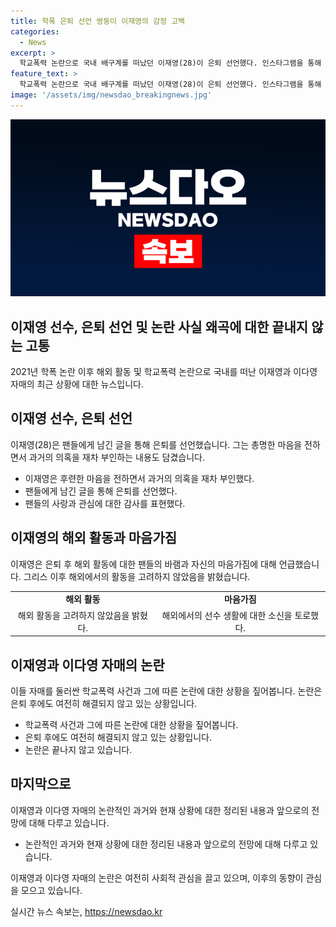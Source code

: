 ```yaml
---
title: 학폭 은퇴 선언 쌍둥이 이재영의 감정 고백
categories:
  - News
excerpt: >
  학교폭력 논란으로 국내 배구계를 떠났던 이재영(28)이 은퇴 선언했다. 인스타그램을 통해 팬들에게 은퇴를 밝혔는데, 전향적인 마음을 전하며 동시에 과거 의혹을 부인하기도 했다. 배구는 제 인생의 전부라며, 해외에서의 활동을 바라는 팬들의 소망을 언급하며 은퇴를 선언했고, 힘든 과정을 통해 마음이 후련해졌다고 전했다. 이에 자매 이다영은 응원의 인스타그램 스토리를 공유했다. 학폭 논란과 학교폭력 논란 등이 이들을 둘러싸고 있으며, 이에 대한 입장이 여전히 분분한 상황이다.
feature_text: >
  학교폭력 논란으로 국내 배구계를 떠났던 이재영(28)이 은퇴 선언했다. 인스타그램을 통해 팬들에게 은퇴를 밝혔는데, 전향적인 마음을 전하며 동시에 과거 의혹을 부인하기도 했다. 배구는 제 인생의 전부라며, 해외에서의 활동을 바라는 팬들의 소망을 언급하며 은퇴를 선언했고, 힘든 과정을 통해 마음이 후련해졌다고 전했다. 이에 자매 이다영은 응원의 인스타그램 스토리를 공유했다. 학폭 논란과 학교폭력 논란 등이 이들을 둘러싸고 있으며, 이에 대한 입장이 여전히 분분한 상황이다.
image: '/assets/img/newsdao_breakingnews.jpg'
---
```


<p><img src="/assets/img/newsdao_breakingnews.jpg" alt="ontimetimes 속보" /></p>

<h2>이재영 선수, 은퇴 선언 및 논란 사실 왜곡에 대한 끝내지 않는 고통</h2>

<p data-ke-size="size16">2021년 학폭 논란 이후 해외 활동 및 학교폭력 논란으로 국내를 떠난 이재영과 이다영 자매의 최근 상황에 대한 뉴스입니다.</p>

<h2 data-ke-size="size26">이재영 선수, 은퇴 선언</h2>

<p data-ke-size="size16">이재영(28)은 팬들에게 남긴 글을 통해 은퇴를 선언했습니다. 그는 총명한 마음을 전하면서 과거의 의혹을 재차 부인하는 내용도 담겼습니다.</p>

<ul>
<li>이재영은 후련한 마음을 전하면서 과거의 의혹을 재차 부인했다.</li>
<li>팬들에게 남긴 글을 통해 은퇴를 선언했다.</li>
<li>팬들의 사랑과 관심에 대한 감사를 표현했다.</li>
</ul>

<h2 data-ke-size="size26">이재영의 해외 활동과 마음가짐</h2>

<p data-ke-size="size16">이재영은 은퇴 후 해외 활동에 대한 팬들의 바램과 자신의 마음가짐에 대해 언급했습니다. 그리스 이후 해외에서의 활동을 고려하지 않았음을 밝혔습니다.</p>

<table>
<tr>
<td style="text-align: center; height: 17px;"><b>해외 활동</b></td>
<td style="text-align: center; height: 17px;"><b>마음가짐</b></td>
</tr>
<tr>
<td style="text-align: center; height: 17px;">해외 활동을 고려하지 않았음을 밝혔다.</td>
<td style="text-align: center; height: 17px;">해외에서의 선수 생활에 대한 소신을 토로했다.</td>
</tr>
</table>

<h2 data-ke-size="size26">이재영과 이다영 자매의 논란</h2>

<p data-ke-size="size16">이들 자매를 둘러싼 학교폭력 사건과 그에 따른 논란에 대한 상황을 짚어봅니다. 논란은 은퇴 후에도 여전히 해결되지 않고 있는 상황입니다.</p>

<ul>
<li>학교폭력 사건과 그에 따른 논란에 대한 상황을 짚어봅니다.</li>
<li>은퇴 후에도 여전히 해결되지 않고 있는 상황입니다.</li>
<li>논란은 끝나지 않고 있습니다.</li>
</ul>

<h2 data-ke-size="size26">마지막으로</h2>

<p data-ke-size="size16">이재영과 이다영 자매의 논란적인 과거와 현재 상황에 대한 정리된 내용과 앞으로의 전망에 대해 다루고 있습니다.</p>

<ul>
<li>논란적인 과거와 현재 상황에 대한 정리된 내용과 앞으로의 전망에 대해 다루고 있습니다.</li>
</ul>

<p data-ke-size="size16">이재영과 이다영 자매의 논란은 여전히 사회적 관심을 끌고 있으며, 이후의 동향이 관심을 모으고 있습니다.</p>
실시간 뉴스 속보는, <a href="https://newsdao.kr" rel="dofollow">https://newsdao.kr</a>


